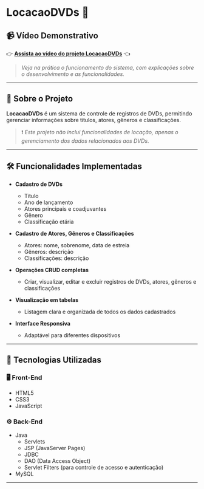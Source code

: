 # LocacaoDVDs 📀  

## 📹 Vídeo Demonstrativo  
👉 **[Assista ao vídeo do projeto LocacaoDVDs](https://www.youtube.com/watch?v=5yUMNRytF8Q)** 👈  
> *Veja na prática o funcionamento do sistema, com explicações sobre o desenvolvimento e as funcionalidades.*

---

## 📌 Sobre o Projeto  

**LocacaoDVDs** é um sistema de controle de registros de DVDs, permitindo gerenciar informações sobre títulos, atores, gêneros e classificações.  
> ❗ *Este projeto não inclui funcionalidades de locação, apenas o gerenciamento dos dados relacionados aos DVDs.*

---

## 🛠 Funcionalidades Implementadas  

- **Cadastro de DVDs**  
  - Título  
  - Ano de lançamento  
  - Atores principais e coadjuvantes  
  - Gênero  
  - Classificação etária  

- **Cadastro de Atores, Gêneros e Classificações**  
  - Atores: nome, sobrenome, data de estreia  
  - Gêneros: descrição  
  - Classificações: descrição  

- **Operações CRUD completas**  
  - Criar, visualizar, editar e excluir registros de DVDs, atores, gêneros e classificações  

- **Visualização em tabelas**  
  - Listagem clara e organizada de todos os dados cadastrados  

- **Interface Responsiva**  
  - Adaptável para diferentes dispositivos

---

## 🔧 Tecnologias Utilizadas  

### 🖥️ Front-End  
- HTML5  
- CSS3  
- JavaScript  

### ⚙️ Back-End  
- Java  
  - Servlets  
  - JSP (JavaServer Pages)  
  - JDBC  
  - DAO (Data Access Object)  
  - Servlet Filters (para controle de acesso e autenticação)  
- MySQL

---
